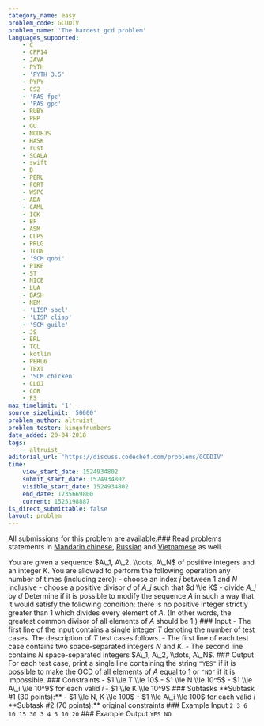 ```yaml
---
category_name: easy
problem_code: GCDDIV
problem_name: 'The hardest gcd problem'
languages_supported:
    - C
    - CPP14
    - JAVA
    - PYTH
    - 'PYTH 3.5'
    - PYPY
    - CS2
    - 'PAS fpc'
    - 'PAS gpc'
    - RUBY
    - PHP
    - GO
    - NODEJS
    - HASK
    - rust
    - SCALA
    - swift
    - D
    - PERL
    - FORT
    - WSPC
    - ADA
    - CAML
    - ICK
    - BF
    - ASM
    - CLPS
    - PRLG
    - ICON
    - 'SCM qobi'
    - PIKE
    - ST
    - NICE
    - LUA
    - BASH
    - NEM
    - 'LISP sbcl'
    - 'LISP clisp'
    - 'SCM guile'
    - JS
    - ERL
    - TCL
    - kotlin
    - PERL6
    - TEXT
    - 'SCM chicken'
    - CLOJ
    - COB
    - FS
max_timelimit: '1'
source_sizelimit: '50000'
problem_author: altruist_
problem_tester: kingofnumbers
date_added: 20-04-2018
tags:
    - altruist_
editorial_url: 'https://discuss.codechef.com/problems/GCDDIV'
time:
    view_start_date: 1524934802
    submit_start_date: 1524934802
    visible_start_date: 1524934802
    end_date: 1735669800
    current: 1525198887
is_direct_submittable: false
layout: problem
---
```

All submissions for this problem are available.### Read problems statements in [Mandarin chinese](http://www.codechef.com/download/translated/LTIME59/mandarin/GCDDIV.pdf), [Russian](http://www.codechef.com/download/translated/LTIME59/russian/GCDDIV.pdf) and [Vietnamese](http://www.codechef.com/download/translated/LTIME59/vietnamese/GCDDIV.pdf) as well.

You are given a sequence $A\_1, A\_2, \\dots, A\_N$ of positive integers and an integer $K$. You are allowed to perform the following operation any number of times (including zero): - choose an index $j$ between $1$ and $N$ inclusive - choose a positive divisor $d$ of $A\_j$ such that $d \\le K$ - divide $A\_j$ by $d$ Determine if it is possible to modify the sequence $A$ in such a way that it would satisfy the following condition: there is no positive integer strictly greater than $1$ which divides every element of $A$. (In other words, the greatest common divisor of all elements of $A$ should be $1$.) ### Input - The first line of the input contains a single integer $T$ denoting the number of test cases. The description of $T$ test cases follows. - The first line of each test case contains two space-separated integers $N$ and $K$. - The second line contains $N$ space-separated integers $A\_1, A\_2, \\dots, A\_N$. ### Output For each test case, print a single line containing the string `"YES"` if it is possible to make the GCD of all elements of $A$ equal to $1$ or `"NO"` if it is impossible. ### Constraints - $1 \\le T \\le 10$ - $1 \\le N \\le 10^5$ - $1 \\le A\_i \\le 10^9$ for each valid $i$ - $1 \\le K \\le 10^9$ ### Subtasks \*\*Subtask #1 (30 points):\*\* - $1 \\le N, K \\le 100$ - $1 \\le A\_i \\le 100$ for each valid $i$ \*\*Subtask #2 (70 points):\*\* original constraints ### Example Input ``` 2 3 6 10 15 30 3 4 5 10 20 ``` ### Example Output ``` YES NO ```
